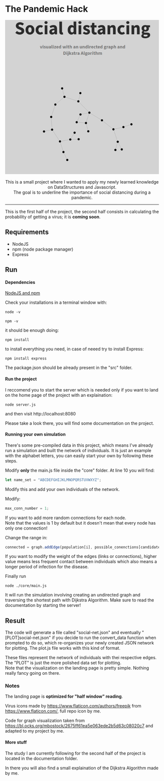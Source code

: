 # The Pandemic Hack
<p align="center"><img src="./documentation/header.png"/></p>

<p align="center">This is a small project where I wanted to apply my newly learned knowledge on DataStructures and Javascript. <br>The goal is to underline the importance of social distancing during a pandemic. </p> 

<hr style=" border: 0; height: 1px; background-image: linear-gradient(to right, rgba(0, 0, 0, 0), rgba(0, 0, 0, 0.75), rgba(0, 0, 0, 0));">

This is the first half of the project, the second half consists in calculating the probability of getting a virus; it is <b>coming soon</b>.

## Requirements

* NodeJS
* npm (node package manager)
* Express

## Run

#### Dependencies
[NodeJS and npm](https://nodejs.org/en/download/)

Check your installations in a terminal window with:

```
node -v
```

```
npm -v
```

it should be enough doing:
```
npm install
```
to install everything you need, in case of neeed try to install Express:

```
npm install express
```

The package.json should be already present in the "src" folder.

#### Run the project

I reccomend you to start the server which is needed only if you want to land on the home page of the project with an explaination:

```
node server.js
```

and then visit http://localhost:8080

Please take a look there, you will find some documentation on the project.

#### Running your own simulation

There's some pre-compiled data in this project, which means I've already run a simulation and built the network of individuals. It is just an example with the alphabet letters, you can easily start your own by following these steps.

Modify <b>only</b> the main.js file inside the "core" folder. At line 10 you will find:

```javascript
let name_set = "ABCDEFGHIJKLMNOPQRSTUVWXYZ";
```

Modify this and add your own individuals of the network.

Modify:

```javascript
max_conn_number = 1;
```

If you want to add more random connections for each node.  
Note that the values is 1 by default but it doesn't mean that every node has only one connection!

Change the range in:

```javascript
connected = graph.addEdge(population[i], possible_conenctions[candidate_indx], Math.floor(Math.random() * 5) + 1);
```

If you want to modify the weight of the edges (links or connections), higher value means less frequent contact between individuals which also means a longer period of infection for the disease.

Finally run 
```
node ./core/main.js
```

It will run the simulation involving creating an undirected graph and traversing the shortest path with Dijkstra Algorithm. Make sure to read the documentation by starting the server! 

## Result

The code will generate a file called "social-net.json" and eventually "[PLOT]social-net.json" if you decide to run the convert_data function when prompted to do so, which re-organizes your newly created JSON network for plotting. The plot.js file works with this kind of format.

These files represent the network of individuals with thei respective edges. The "PLOT" is just the more polished data set for plotting.  
Note that the visualization on the landing page is pretty simple. Nothing really fancy going on there.

### Notes

The landing page is <b>optimized for "half window" reading</b>.

Virus icons made by https://www.flaticon.com/authors/freepik from https://www.flaticon.com/, full repo icon by me.

Code for graph visualization taken from https://bl.ocks.org/mbostock/2675ff61ea5e063ede2b5d63c08020c7 and adapted to my project by me.

#### More stuff

The study I am currently following for the second half of the project is located in the documentation folder.

In there you will also find a small explaination of the Dijkstra Algorithm made by me.
